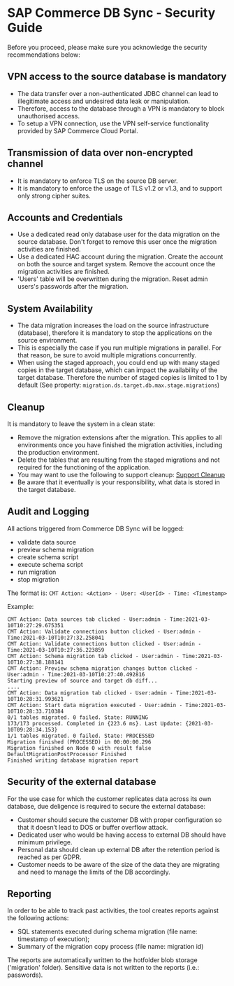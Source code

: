 # SAP Commerce DB Sync - Security Guide

Before you proceed, please make sure you acknowledge the security recommendations below:

## VPN access to the source database is mandatory
  * The data transfer over a non-authenticated JDBC channel can lead to illegitimate access and undesired data leak or manipulation.
  * Therefore, access to the database through a VPN is mandatory to block unauthorised access.
  * To setup a VPN connection, use the VPN self-service functionality provided by SAP Commerce Cloud Portal.

## Transmission of data over non-encrypted channel

  * It is mandatory to enforce TLS on the source DB server.
  * It is mandatory to enforce the usage of TLS v1.2 or v1.3, and to support only strong cipher suites.

## Accounts and Credentials

  * Use a dedicated read only database user for the data migration on the source database. Don't forget to remove this user once the migration activities are finished.
  * Use a dedicated HAC account during the migration. Create the account on both the source and target system. Remove the account once the migration activities are finished.
  * 'Users' table will be overwritten during the migration. Reset admin users's passwords after the migration.

## System Availability

  * The data migration increases the load on the source infrastructure (database), therefore it is mandatory to stop the applications on the source environment.
  * This is especially the case if you run multiple migrations in parallel. For that reason, be sure to avoid multiple migrations concurrently.
  * When using the staged approach, you could end up with many staged copies in the target database, which can impact the availability of the target database. Therefore the number of staged copies is limited to 1 by default (See property: `migration.ds.target.db.max.stage.migrations`)

## Cleanup

It is mandatory to leave the system in a clean state:
  * Remove the migration extensions after the migration. This applies to all environments once you have finished the migration activities, including the production environment.
  * Delete the tables that are resulting from the staged migrations and not required for the functioning of the application.
  * You may want to use the following to support cleanup: [Support Cleanup](../support/SUPPORT-GUIDE.md)
  * Be aware that it eventually is your responsibility, what data is stored in the target database.


## Audit and Logging

All actions triggered from Commerce DB Sync will be logged:
  * validate data source
  * preview schema migration
  * create schema script
  * execute schema script
  * run migration
  * stop migration

The format is: `CMT Action: <Action> - User: <UserId> - Time: <Timestamp>`

Example:

```
CMT Action: Data sources tab clicked - User:admin - Time:2021-03-10T10:27:29.675351
CMT Action: Validate connections button clicked - User:admin - Time:2021-03-10T10:27:32.258041
CMT Action: Validate connections button clicked - User:admin - Time:2021-03-10T10:27:36.223859
CMT Action: Schema migration tab clicked - User:admin - Time:2021-03-10T10:27:38.188141
CMT Action: Preview schema migration changes button clicked - User:admin - Time:2021-03-10T10:27:40.492816
Starting preview of source and target db diff...
....
CMT Action: Data migration tab clicked - User:admin - Time:2021-03-10T10:28:31.993621
CMT Action: Start data migration executed - User:admin - Time:2021-03-10T10:28:33.710384
0/1 tables migrated. 0 failed. State: RUNNING
173/173 processed. Completed in {223.6 ms}. Last Update: {2021-03-10T09:28:34.153}
1/1 tables migrated. 0 failed. State: PROCESSED
Migration finished (PROCESSED) in 00:00:00.296
Migration finished on Node 0 with result false
DefaultMigrationPostProcessor Finished
Finished writing database migration report
```

## Security of the external database

For the use case for which the customer replicates data across its own database, due deligence is required to secure the external database:
* Customer should secure the customer DB with proper configuration so that it doesn’t lead to DOS or buffer overflow attack.
* Dedicated user who would be having access to external DB should have minimum privilege. 
* Personal data should clean up external DB after the retention period is reached as per GDPR.
*	Customer needs to be aware of the size of the data they are migrating and need to manage the limits of the DB accordingly.

## Reporting

In order to be able to track past activities, the tool creates reports against the following actions:

  * SQL statements executed during schema migration (file name: timestamp of execution);
  * Summary of the migration copy process (file name: migration id)

The reports are automatically written to the hotfolder blob storage ('migration' folder).
Sensitive data is not written to the reports (i.e.: passwords).
